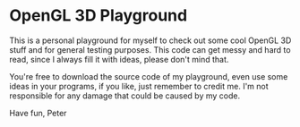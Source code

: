 # OpenGL 3D Playground

This is a personal playground for myself to check out some cool OpenGL 3D stuff and for general testing purposes.
This code can get messy and hard to read, since I always fill it with ideas, please don't mind that.

You're free to download the source code of my playground, even use some ideas in your programs, if you like, just remember to credit me.
I'm not responsible for any damage that could be caused by my code.

Have fun,
Peter
